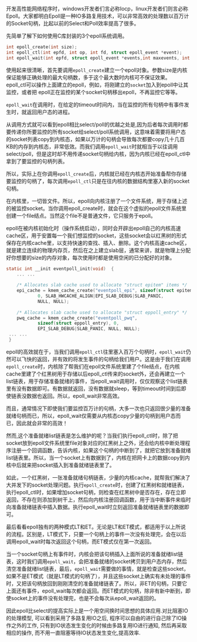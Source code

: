 开发高性能网络程序时，windows开发者们言必称Iocp，linux开发者们则言必称Epoll。大家都明白Epoll是一种IO多路复用技术，可以非常高效的处理数以百万计的Socket句柄，比起以前的Select和Poll效率提高了很多。

先简单了解下如何使用C库封装的3个epoll系统调用。

```c
int epoll_create(int size);  
int epoll_ctl(int epfd, int op, int fd, struct epoll_event *event);  
int epoll_wait(int epfd, struct epoll_event *events,int maxevents, int timeout);  
```
使用起来很清晰，首先要调用`epoll_create`建立一个epoll对象。参数size是内核保证能够正确处理的最大句柄数，多于这个最大数时内核可不保证效果。
epoll_ctl可以操作上面建立的epoll，例如，将刚建立的`socket`加入到epoll中让其监控，或者把 epoll正在监控的某个socket句柄移出epoll，不再监控它等等。

`epoll_wait`在调用时，在给定的timeout时间内，当在监控的所有句柄中有事件发生时，就返回用户态的进程。

从调用方式就可以看到epoll相比select/poll的优越之处是,因为后者每次调用时都要传递你所要监控的所有socket给select/poll系统调用，这意味着需要将用户态的socket列表copy到内核态，如果以万计的句柄会导致每次都要copy几十几百KB的内存到内核态，非常低效。而我们调用`epoll_wait`时就相当于以往调用select/poll，但是这时却不用传递socket句柄给内核，因为内核已经在epoll_ctl中拿到了要监控的句柄列表。

所以，实际上在你调用`epoll_create`后，内核就已经在内核态开始准备帮你存储要监控的句柄了，每次调用`epoll_ctl`只是在往内核的数据结构里塞入新的socket句柄。

在内核里，一切皆文件。所以，epoll向内核注册了一个文件系统，用于存储上述的被监控socket。当你调用epoll_create时，就会在这个虚拟的epoll文件系统里创建一个file结点。当然这个file不是普通文件，它只服务于epoll。

epoll在被内核初始化时（操作系统启动），同时会开辟出epoll自己的内核高速cache区，用于安置每一个我们想监控的socket，这些socket会以红黑树的形式保存在内核cache里，以支持快速的查找、插入、删除。这个内核高速cache区，就是建立连续的物理内存页，然后在之上建立slab层，通常来讲，就是物理上分配好你想要的size的内存对象，每次使用时都是使用空闲的已分配好的对象。

```c
static int __init eventpoll_init(void)  {  
    ... ...  
  
    /* Allocates slab cache used to allocate "struct epitem" items */  
    epi_cache = kmem_cache_create("eventpoll_epi", sizeof(struct epitem),  
            0, SLAB_HWCACHE_ALIGN|EPI_SLAB_DEBUG|SLAB_PANIC,  
            NULL, NULL);  
  
    /* Allocates slab cache used to allocate "struct eppoll_entry" */  
    pwq_cache = kmem_cache_create("eventpoll_pwq",  
            sizeof(struct eppoll_entry), 0,  
            EPI_SLAB_DEBUG|SLAB_PANIC, NULL, NULL);  
 ... ...  
 }
```
epoll的高效就在于，当我们调用`epoll_ctl`往里塞入百万个句柄时，`epoll_wait`仍然可以飞快的返回，并有效的将发生事件的句柄给我们用户。这是由于我们在调用`epoll_create`时，内核除了帮我们在epoll文件系统里建了个file结点，在内核cache里建了个红黑树用于存储以后epoll_ctl传来的socket外，还会再建立一个list链表，用于存储准备就绪的事件，当epoll_wait调用时，仅仅观察这个list链表里有没有数据即可。有数据就返回，没有数据就sleep，等到timeout时间到后即使链表没数据也返回。所以，epoll_wait非常高效。

而且，通常情况下即使我们要监控百万计的句柄，大多一次也只返回很少量的准备就绪句柄而已，所以，epoll_wait仅需要从内核态copy少量的句柄到用户态而已，因此就会非常的高效！

然而,这个准备就绪list链表是怎么维护的呢？当我们执行epoll_ctl时，除了把socket放到epoll文件系统里file对象对应的红黑树上之外，还会给内核中断处理程序注册一个回调函数，告诉内核，如果这个句柄的中断到了，就把它放到准备就绪list链表里。所以，当一个socket上有数据到了，内核在把网卡上的数据copy到内核中后就来把socket插入到准备就绪链表里了。

如此，一个红黑树，一张准备就绪句柄链表，少量的内核cache，就帮我们解决了大并发下的socket处理问题。执行`epoll_create`时，创建了红黑树和就绪链表，执行epoll_ctl时，如果增加socket句柄，则检查在红黑树中是否存在，存在立即返回，不存在则添加到树干上，然后向内核注册回调函数，用于当中断事件来临时向准备就绪链表中插入数据。执行epoll_wait时立刻返回准备就绪链表里的数据即可。

最后看看epoll独有的两种模式LT和ET。无论是LT和ET模式，都适用于以上所说的流程。区别是，LT模式下，只要一个句柄上的事件一次没有处理完，会在以后调用epoll_wait时每次返回这个句柄，而ET模式仅在第一次返回。

当一个socket句柄上有事件时，内核会把该句柄插入上面所说的准备就绪list链表，这时我们调用`epoll_wait`，会把准备就绪的socket拷贝到用户态内存，然后清空准备就绪list链表，最后，`epoll_wait`需要做的事情，就是检查这些socket，如果不是ET模式（就是LT模式的句柄了），并且这些socket上确实有未处理的事件时，又把该句柄放回到刚刚清空的准备就绪链表了。所以，非ET的句柄，只要它上面还有事件，epoll_wait每次都会返回。而ET模式的句柄，除非有新中断到，即使socket上的事件没有处理完，也是不会每次从epoll_wait返回的。

因此epoll比select的提高实际上是一个用空间换时间思想的具体应用.对比阻塞IO的处理模型, 可以看到采用了多路复用IO之后, 程序可以自由的进行自己除了IO操作之外的工作, 只有到IO状态发生变化的时候由多路复用IO进行通知, 然后再采取相应的操作, 而不用一直阻塞等待IO状态发生变化,提高效率.
